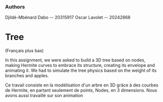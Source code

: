 ### Authors 
Djildé-Mbénard Dabo -- 20315917
Oscar Lavolet -- 20242868

# Tree
(Français plus bas)

In this assignment, we were asked to build a 3D tree based on nodes, making Hermite curves to embrace its structure, creating its envelope and animating it.
We had to simulate the tree physics based on the weight of its branches and apples.

Ce travail consiste en la modélisation d'un arbre en 3D grâce à des courbes de Hermite, en partant seulement de points, Nodes, en 3 dimensions. Nous avons aussi travaillé sur son animation
